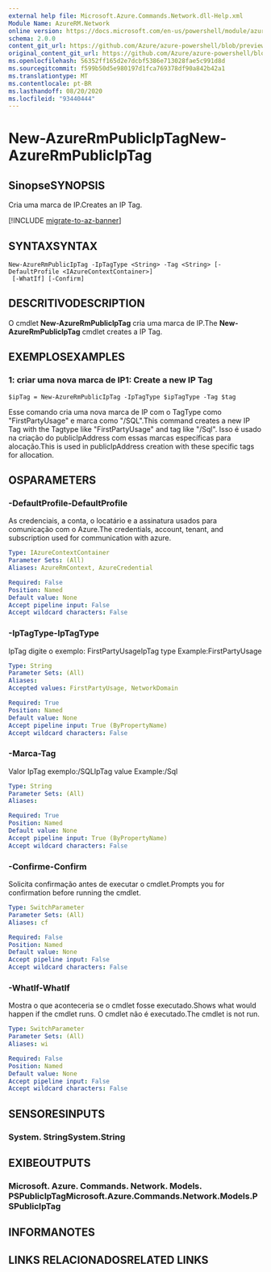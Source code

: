 ```yaml
---
external help file: Microsoft.Azure.Commands.Network.dll-Help.xml
Module Name: AzureRM.Network
online version: https://docs.microsoft.com/en-us/powershell/module/azurerm.network/new-azurermpubliciptag
schema: 2.0.0
content_git_url: https://github.com/Azure/azure-powershell/blob/preview/src/ResourceManager/Network/Commands.Network/help/New-AzureRmPublicIpTag.md
original_content_git_url: https://github.com/Azure/azure-powershell/blob/preview/src/ResourceManager/Network/Commands.Network/help/New-AzureRmPublicIpTag.md
ms.openlocfilehash: 56352ff165d2e7dcbf5386e713028fae5c991d8d
ms.sourcegitcommit: f599b50d5e980197d1fca769378df90a842b42a1
ms.translationtype: MT
ms.contentlocale: pt-BR
ms.lasthandoff: 08/20/2020
ms.locfileid: "93440444"
---
```

# <span data-ttu-id="cd1ae-101">New-AzureRmPublicIpTag</span><span class="sxs-lookup"><span data-stu-id="cd1ae-101">New-AzureRmPublicIpTag</span></span>

## <span data-ttu-id="cd1ae-102">Sinopse</span><span class="sxs-lookup"><span data-stu-id="cd1ae-102">SYNOPSIS</span></span>
<span data-ttu-id="cd1ae-103">Cria uma marca de IP.</span><span class="sxs-lookup"><span data-stu-id="cd1ae-103">Creates an IP Tag.</span></span>

[!INCLUDE [migrate-to-az-banner](../../includes/migrate-to-az-banner.md)]

## <span data-ttu-id="cd1ae-104">SYNTAX</span><span class="sxs-lookup"><span data-stu-id="cd1ae-104">SYNTAX</span></span>

```
New-AzureRmPublicIpTag -IpTagType <String> -Tag <String> [-DefaultProfile <IAzureContextContainer>]
 [-WhatIf] [-Confirm]
```

## <span data-ttu-id="cd1ae-105">DESCRITIVO</span><span class="sxs-lookup"><span data-stu-id="cd1ae-105">DESCRIPTION</span></span>
<span data-ttu-id="cd1ae-106">O cmdlet **New-AzureRmPublicIpTag** cria uma marca de IP.</span><span class="sxs-lookup"><span data-stu-id="cd1ae-106">The **New-AzureRmPublicIpTag** cmdlet creates a IP Tag.</span></span>

## <span data-ttu-id="cd1ae-107">EXEMPLOS</span><span class="sxs-lookup"><span data-stu-id="cd1ae-107">EXAMPLES</span></span>

### <span data-ttu-id="cd1ae-108">1: criar uma nova marca de IP</span><span class="sxs-lookup"><span data-stu-id="cd1ae-108">1: Create a new IP Tag</span></span>
```
$ipTag = New-AzureRmPublicIpTag -IpTagType $ipTagType -Tag $tag
```

<span data-ttu-id="cd1ae-109">Esse comando cria uma nova marca de IP com o TagType como "FirstPartyUsage" e marca como "/SQL".</span><span class="sxs-lookup"><span data-stu-id="cd1ae-109">This command creates a new IP Tag with the Tagtype like "FirstPartyUsage" and tag like "/Sql".</span></span> <span data-ttu-id="cd1ae-110">Isso é usado na criação do publicIpAddress com essas marcas específicas para alocação.</span><span class="sxs-lookup"><span data-stu-id="cd1ae-110">This is used in publicIpAddress creation with these specific tags for allocation.</span></span>

## <span data-ttu-id="cd1ae-111">OS</span><span class="sxs-lookup"><span data-stu-id="cd1ae-111">PARAMETERS</span></span>

### <span data-ttu-id="cd1ae-112">-DefaultProfile</span><span class="sxs-lookup"><span data-stu-id="cd1ae-112">-DefaultProfile</span></span>
<span data-ttu-id="cd1ae-113">As credenciais, a conta, o locatário e a assinatura usados para comunicação com o Azure.</span><span class="sxs-lookup"><span data-stu-id="cd1ae-113">The credentials, account, tenant, and subscription used for communication with azure.</span></span>

```yaml
Type: IAzureContextContainer
Parameter Sets: (All)
Aliases: AzureRmContext, AzureCredential

Required: False
Position: Named
Default value: None
Accept pipeline input: False
Accept wildcard characters: False
```

### <span data-ttu-id="cd1ae-114">-IpTagType</span><span class="sxs-lookup"><span data-stu-id="cd1ae-114">-IpTagType</span></span>
<span data-ttu-id="cd1ae-115">IpTag digite o exemplo: FirstPartyUsage</span><span class="sxs-lookup"><span data-stu-id="cd1ae-115">IpTag type Example:FirstPartyUsage</span></span>

```yaml
Type: String
Parameter Sets: (All)
Aliases: 
Accepted values: FirstPartyUsage, NetworkDomain

Required: True
Position: Named
Default value: None
Accept pipeline input: True (ByPropertyName)
Accept wildcard characters: False
```

### <span data-ttu-id="cd1ae-116">-Marca</span><span class="sxs-lookup"><span data-stu-id="cd1ae-116">-Tag</span></span>
<span data-ttu-id="cd1ae-117">Valor IpTag exemplo:/SQL</span><span class="sxs-lookup"><span data-stu-id="cd1ae-117">IpTag value Example:/Sql</span></span>

```yaml
Type: String
Parameter Sets: (All)
Aliases: 

Required: True
Position: Named
Default value: None
Accept pipeline input: True (ByPropertyName)
Accept wildcard characters: False
```

### <span data-ttu-id="cd1ae-118">-Confirme</span><span class="sxs-lookup"><span data-stu-id="cd1ae-118">-Confirm</span></span>
<span data-ttu-id="cd1ae-119">Solicita confirmação antes de executar o cmdlet.</span><span class="sxs-lookup"><span data-stu-id="cd1ae-119">Prompts you for confirmation before running the cmdlet.</span></span>

```yaml
Type: SwitchParameter
Parameter Sets: (All)
Aliases: cf

Required: False
Position: Named
Default value: None
Accept pipeline input: False
Accept wildcard characters: False
```

### <span data-ttu-id="cd1ae-120">-WhatIf</span><span class="sxs-lookup"><span data-stu-id="cd1ae-120">-WhatIf</span></span>
<span data-ttu-id="cd1ae-121">Mostra o que aconteceria se o cmdlet fosse executado.</span><span class="sxs-lookup"><span data-stu-id="cd1ae-121">Shows what would happen if the cmdlet runs.</span></span>
<span data-ttu-id="cd1ae-122">O cmdlet não é executado.</span><span class="sxs-lookup"><span data-stu-id="cd1ae-122">The cmdlet is not run.</span></span>

```yaml
Type: SwitchParameter
Parameter Sets: (All)
Aliases: wi

Required: False
Position: Named
Default value: None
Accept pipeline input: False
Accept wildcard characters: False
```

## <span data-ttu-id="cd1ae-123">SENSORES</span><span class="sxs-lookup"><span data-stu-id="cd1ae-123">INPUTS</span></span>

### <span data-ttu-id="cd1ae-124">System. String</span><span class="sxs-lookup"><span data-stu-id="cd1ae-124">System.String</span></span>


## <span data-ttu-id="cd1ae-125">EXIBE</span><span class="sxs-lookup"><span data-stu-id="cd1ae-125">OUTPUTS</span></span>

### <span data-ttu-id="cd1ae-126">Microsoft. Azure. Commands. Network. Models. PSPublicIpTag</span><span class="sxs-lookup"><span data-stu-id="cd1ae-126">Microsoft.Azure.Commands.Network.Models.PSPublicIpTag</span></span>


## <span data-ttu-id="cd1ae-127">INFORMA</span><span class="sxs-lookup"><span data-stu-id="cd1ae-127">NOTES</span></span>

## <span data-ttu-id="cd1ae-128">LINKS RELACIONADOS</span><span class="sxs-lookup"><span data-stu-id="cd1ae-128">RELATED LINKS</span></span>

